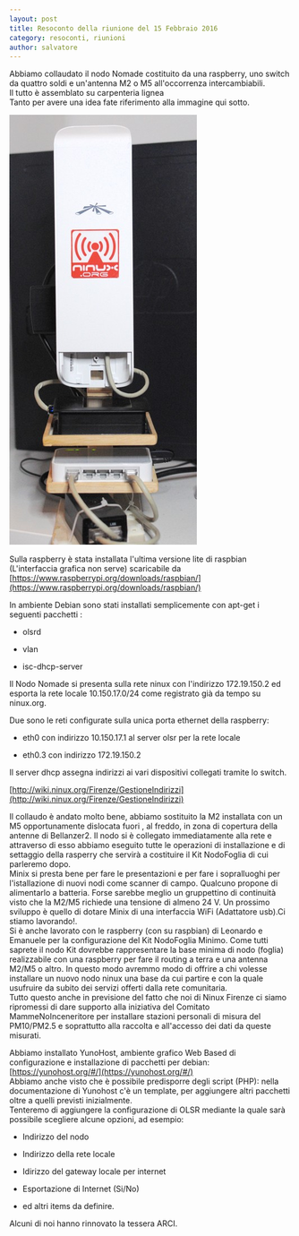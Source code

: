 ```yaml
---
layout: post
title: Resoconto della riunione del 15 Febbraio 2016
category: resoconti, riunioni
author: salvatore
---
```


Abbiamo collaudato il nodo Nomade costituito da una raspberry, uno switch da quattro soldi e un'antenna
M2 o M5 all'occorrenza intercambiabili.<br>
Il tutto è assemblato su carpenteria lignea<br>
Tanto per avere una idea fate riferimento alla immagine qui sotto.<br>

![Minix il nodo Nomade minimo](/images/minix.jpg "Minix il nodo Nomade")

Sulla raspberry è stata installata l'ultima versione lite di raspbian (L'interfaccia grafica non serve)
scaricabile da [https://www.raspberrypi.org/downloads/raspbian/](https://www.raspberrypi.org/downloads/raspbian/)<br>

In ambiente Debian sono stati installati semplicemente con apt-get i seguenti pacchetti :<br>

- olsrd

- vlan

- isc-dhcp-server

Il Nodo Nomade  si presenta sulla rete ninux con l'indirizzo 172.19.150.2  ed esporta la
rete locale 10.150.17.0/24 come registrato già da tempo su ninux.org.

Due sono le reti configurate sulla unica porta ethernet della raspberry:

- eth0 con indirizzo 10.150.17.1 al server olsr per la rete locale

- eth0.3  con indirizzo 172.19.150.2 

Il server dhcp assegna indirizzi ai vari dispositivi collegati tramite lo switch.

[http://wiki.ninux.org/Firenze/GestioneIndirizzi](http://wiki.ninux.org/Firenze/GestioneIndirizzi)

Il collaudo è andato molto bene, abbiamo sostituito la M2 installata con un M5 opportunamente
dislocata fuori , al freddo, in zona di copertura della antenne di Bellanzer2.
Il nodo si è collegato immediatamente alla rete e attraverso di esso abbiamo eseguito tutte le operazioni di 
installazione e di settaggio della rasperry che servirà a costituire il Kit NodoFoglia di cui parleremo dopo.<br>
Minix si presta bene per fare le presentazioni e per fare i sopralluoghi per l'istallazione di nuovi nodi come scanner di campo.
Qualcuno propone di alimentarlo a batteria. Forse sarebbe meglio un gruppettino di continuità visto che la M2/M5 richiede una tensione di
almeno 24 V. Un prossimo sviluppo è quello di dotare Minix di una interfaccia WiFi (Adattatore usb).Ci stiamo lavorando!.<br>
 Si è anche lavorato con le raspberry (con su raspbian) di Leonardo e Emanuele per la  configurazione del  Kit NodoFoglia Minimo.
Come tutti saprete il nodo Kit dovrebbe rappresentare  la base minima di nodo (foglia) realizzabile con una raspberry per fare il routing a terra e una antenna M2/M5 o altro.
In questo modo avremmo modo di offrire a chi volesse installare un nuovo nodo ninux una base da cui partire e con la quale usufruire da subito dei servizi 
offerti dalla rete comunitaria.<br> 
Tutto questo anche in previsione del fatto che  noi di Ninux Firenze ci siamo ripromessi di dare supporto alla  iniziativa del Comitato MammeNoInceneritore
 per  installare stazioni personali di misura del PM10/PM2.5 e soprattutto alla raccolta e  all'accesso dei dati da queste misurati.

Abbiamo installato YunoHost, ambiente grafico Web Based di configurazione e installazione di pacchetti per debian: [https://yunohost.org/#/](https://yunohost.org/#/)<br>
Abbiamo anche visto che è possibile predisporre degli script (PHP): nella documentazione di Yunohost c'è un template, per aggiungere altri pacchetti oltre a quelli previsti inizialmente.<br>
Tenteremo di aggiungere la configurazione di OLSR mediante la quale sarà possibile scegliere alcune opzioni, ad esempio:

- Indirizzo del nodo

- Indirizzo della rete locale

- Idirizzo del gateway locale per internet

- Esportazione di Internet (Si/No)

- ed altri items da definire.


Alcuni di noi hanno rinnovato la tessera ARCI.


